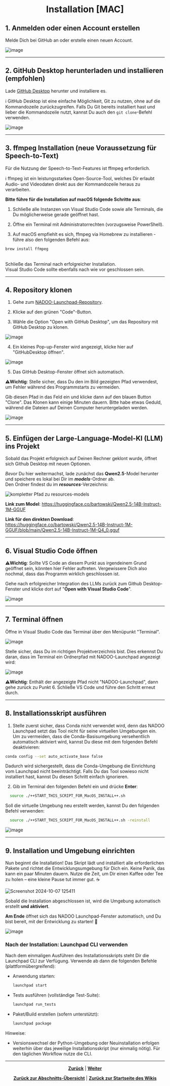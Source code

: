 # <p align="center">Installation [MAC]</p>

## 1. Anmelden oder einen Account erstellen

Melde Dich bei GitHub an oder erstelle einen neuen Account.

![image](https://github.com/user-attachments/assets/1b080f41-d3ae-4397-89cb-fb6f3c8b38f9)

---

## 2. GitHub Desktop herunterladen und installieren (empfohlen)

Lade [GitHub Desktop](https://central.github.com/deployments/desktop/desktop/latest/darwin) herunter und installiere es.

ℹ️ GitHub Desktop ist eine einfache Möglichkeit, Git zu nutzen, ohne auf die Kommandozeile zurückzugreifen. Falls Du Git bereits installiert hast und lieber die Kommandozeile nutzt, kannst Du auch den `git clone`-Befehl verwenden.

![image](https://github.com/user-attachments/assets/74a72eba-b560-46bd-bbf5-876df4fe12c0)

---

## 3. ffmpeg Installation (neue Voraussetzung für Speech-to-Text)

Für die Nutzung der Speech-to-Text-Features ist ffmpeg erforderlich.

ℹ️ ffmpeg ist ein leistungsstarkes Open-Source-Tool, welches Dir erlaubt Audio- und Videodaten direkt aus der Kommandozeile heraus zu verarbeiten.

**Bitte führe für die Installation auf macOS folgende Schritte aus**:

1. Schließe alle Instanzen von Visual Studio Code sowie alle Terminals, die Du möglicherweise gerade geöffnet hast.

2. Öffne ein Terminal mit Administratorrechten (vorzugsweise PowerShell).

3. Auf macOS empfiehlt es sich, ffmpeg via Homebrew zu installieren - führe also den folgenden Befehl aus:

```bash
brew install ffmpeg
```

<br>
Schließe das Terminal nach erfolgreicher Installation. <br>
Visual Studio Code sollte ebenfalls nach wie vor geschlossen sein.

---

## 4. Repository klonen

1. Gehe zum [NADOO-Launchpad-Repository](https://github.com/NADOOIT/NADOO-Launchpad).

2. Klicke auf den grünen "Code"-Button.

3. Wähle die Option "Open with GitHub Desktop", um das Repository mit GitHub Desktop zu klonen.

![image](https://github.com/user-attachments/assets/d46ddeb9-5c56-4c8a-80df-78d74f39184f)

4. Ein kleines Pop-up-Fenster wird angezeigt, klicke hier auf "GitHubDesktop öffnen".

![image](https://github.com/user-attachments/assets/3fa08c52-4635-4d95-bc1d-9d7e87d52784)

5. Das GitHub Desktop-Fenster öffnet sich automatisch.

⚠️**Wichtig**: Stelle sicher, dass Du den im Bild gezeigten Pfad verwendest, um Fehler während des Programmstarts zu vermeiden.

Gib diesen Pfad in das Feld ein und klicke dann auf den blauen Button "Clone". Das Klonen kann einige Minuten dauern. Bitte habe etwas Geduld, während die Dateien auf Deinen Computer heruntergeladen werden.

![image](https://github.com/user-attachments/assets/d62354cf-fe8c-4edb-98a1-71d701ad3541)

---

## 5. Einfügen der **Large-Language-Model**-KI (**LLM**) ins Projekt 

Sobald das Projekt erfolgreich auf Deinen Rechner geklont wurde, öffnet sich Github Desktop mit neuen Optionen.

_Bevor_ Du hier weitermachst, lade zunächst das **Qwen2.5**-Model herunter und speichere es lokal bei Dir im **_models_**-Ordner ab. <br>
Den Ordner findest du im **_resources_**-Verzeichnis:

![kompletter Pfad zu resources-models](https://github.com/user-attachments/assets/76ee15bb-bce6-490e-a672-88f05b3161f0)

**Link zum Model**: https://huggingface.co/bartowski/Qwen2.5-14B-Instruct-1M-GGUF

**Link für den direkten Download**: https://huggingface.co/bartowski/Qwen2.5-14B-Instruct-1M-GGUF/blob/main/Qwen2.5-14B-Instruct-1M-Q4_0.gguf

---

## 6. Visual Studio Code öffnen

⚠️**Wichtig**: Sollte VS Code an diesem Punkt aus irgendeinem Grund geöffnet sein, könnten hier Fehler auftreten. Vergewissere Dich also nochmal, dass das Programm wirklich geschlossen ist.

Gehe nach erfolgreicher Integration des LLMs zurück zum Github Desktop-Fenster und klicke dort auf "**Open with Visual Studio Code**".

![image](https://github.com/user-attachments/assets/2b0cbbe7-7e35-46cc-a0c6-53e32ead5bfa)

---

## 7. Terminal öffnen

Öffne in Visual Studio Code das Terminal über den Menüpunkt "Terminal".

![image](https://github.com/user-attachments/assets/1040b91b-2752-4548-b8ff-5129aee54c27)

Stelle sicher, dass Du im richtigen Projektverzeichnis bist. Dies erkennst Du daran, dass im Terminal ein Ordnerpfad mit NADOO-Launchpad angezeigt wird:

![image](https://github.com/user-attachments/assets/bd8cd896-0412-438b-8c57-1bfe61bfd6ea)

⚠️**Wichtig**: Enthält der angezeigte Pfad nicht "NADOO-Launchpad", dann gehe zurück zu Punkt 6. Schließe VS Code und führe den Schritt erneut durch.

---

## 8. Installationsskript ausführen

1. Stelle zuerst sicher, dass Conda nicht verwendet wird, denn das NADOO Launchpad setzt das Tool nicht für seine virtuellen Umgebungen ein. Um zu vermeiden, dass die Conda-Basisumgebung versehentlich automatisch aktiviert wird, kannst Du diese mit dem folgenden Befehl deaktivieren:

```bash
conda config --set auto_activate_base false
```

Dadurch wird sichergestellt, dass die Conda-Umgebung die Einrichtung vom Launchpad nicht beeinträchtigt. Falls Du das Tool sowieso nicht installiert hast, kannst Du diesen Schritt einfach ignorieren.

2. Gib im Terminal den folgenden Befehl ein und drücke **Enter**:

```bash
  source ./++START_THIS_SCRIPT_FOR_MacOS_INSTALL++.sh
```

Soll die virtuelle Umgebung neu erstellt werden, kannst Du den folgenden Befehl verwenden:

```bash
  source ./++START_THIS_SCRIPT_FOR_MacOS_INSTALL++.sh -reinstall
```

![image](https://github.com/user-attachments/assets/eb11bcfb-a1c4-4e86-bdf9-541d5f16e532)

---

## 9. Installation und Umgebung einrichten

Nun beginnt die Installation! Das Skript lädt und installiert alle erforderlichen Pakete und richtet die Entwicklungsumgebung für Dich ein. Keine Panik, das kann ein paar Minuten dauern. Nutze die Zeit, um Dir einen Kaffee oder Tee zu holen – eine kleine Pause tut immer gut. ☕️

![Screenshot 2024-10-07 125411](https://github.com/user-attachments/assets/3a453743-f161-4068-9bfd-486e40d507d1)

Sobald die Installation abgeschlossen ist, wird die Umgebung automatisch erstellt **und aktiviert**.

**Am Ende** öffnet sich das NADOO Launchpad-Fenster automatisch, und Du bist bereit, mit der Entwicklung zu starten! 🚀

![image](https://github.com/user-attachments/assets/0c7a9322-9d58-48d0-8aa8-0a2cd5b11259)

### Nach der Installation: Launchpad CLI verwenden

Nach dem einmaligen Ausführen des Installationsskripts steht Dir die Launchpad CLI zur Verfügung. Verwende ab dann die folgenden Befehle (plattformübergreifend):

- Anwendung starten:
  ```bash
  launchpad start
  ```

- Tests ausführen (vollständige Test-Suite):
  ```bash
  launchpad run_tests
  ```

- Paket/Build erstellen (sofern unterstützt):
  ```bash
  launchpad package
  ```

Hinweise:
- Versionswechsel der Python-Umgebung oder Neuinstallation erfolgen weiterhin über das jeweilige Installationsskript (nur einmalig nötig). Für den täglichen Workflow nutze die CLI.

---

<p align="center"><a href="/docs/04-tools/05-launchpad/01-ueberblick/01-windows/README.md"><strong>Zurück</strong></a> | <a href="/docs/04-tools/05-launchpad/02-features/README.md"><strong>Weiter</strong></a></p>

<p align="center">
<a href="/docs/04-tools/05-launchpad/01-ueberblick/README.md/#dieses-kapitel-beinhaltet-folgende-abschnitte"><strong>Zurück zur Abschnitts-Übersicht</strong></a> | <a href="/docs/00-willkommen/README.md"><strong>Zurück zur Startseite des Wikis</strong></a>
</p>